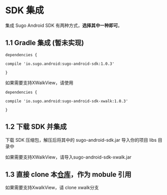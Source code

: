 # SDK 集成

集成 Sugo Android SDK 有两种方式，**选择其中一种即可**。

## **1.1 Gradle 集成** \(暂未实现\)
```
dependencies {

compile 'io.sugo.android:sugo-android-sdk:1.0.3'

}
```
如果需要支持XWalkView，请使用
```
dependencies {

compile 'io.sugo.android:sugo-android-sdk-xwalk:1.0.3'

}
```
## **1.2 下载 SDK 并集成**

下载 SDK 压缩包，解压后将其中的 sugo-android-sdk.jar 导入你的项目 libs 目录中

如果需要支持XWalkView，请导入sugo-android-sdk-xwalk.jar

## **1.3 直接 clone 本**[**仓库**](https://github.com/Datafruit/sugo-android-sdk.git)**，作为 mobule 引用**

如果需要支持XwalkView，请 clone xwalk分支

